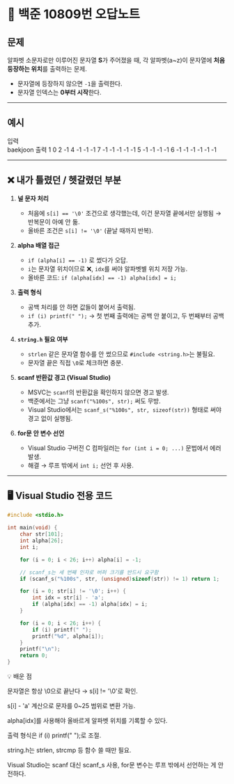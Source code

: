 # 📘 백준 10809번 오답노트  

## 문제  
알파벳 소문자로만 이루어진 문자열 **S**가 주어졌을 때, 각 알파벳(a~z)이 문자열에 **처음 등장하는 위치**를 출력하는 문제.  
- 문자열에 등장하지 않으면 `-1`을 출력한다.  
- 문자열 인덱스는 **0부터 시작**한다.  

---

## 예시  
입력  
baekjoon
출력
1 0 2 -1 4 -1 -1 -1 7 -1 -1 -1 -1 -1 5 -1 -1 -1 -1 6 -1 -1 -1 -1 -1 -1

---

## ❌ 내가 틀렸던 / 헷갈렸던 부분  

1. **널 문자 처리**  
   - 처음에 `s[i] == '\0'` 조건으로 생각했는데, 이건 문자열 끝에서만 실행됨 → 반복문이 아예 안 돎.  
   - 올바른 조건은 `s[i] != '\0'` (끝날 때까지 반복).  

2. **alpha 배열 접근**  
   - `if (alpha[i] == -1)` 로 썼다가 오답.  
   - `i`는 문자열 위치이므로 ❌, `idx`를 써야 알파벳별 위치 저장 가능.  
   - 올바른 코드: `if (alpha[idx] == -1) alpha[idx] = i;`  

3. **출력 형식**  
   - 공백 처리를 안 하면 값들이 붙어서 출력됨.  
   - `if (i) printf(" ");` → 첫 번째 출력에는 공백 안 붙이고, 두 번째부터 공백 추가.  

4. **`string.h` 필요 여부**  
   - `strlen` 같은 문자열 함수를 안 썼으므로 `#include <string.h>`는 불필요.  
   - 문자열 끝은 직접 `\0`로 체크하면 충분.  

5. **scanf 반환값 경고 (Visual Studio)**  
   - MSVC는 `scanf`의 반환값을 확인하지 않으면 경고 발생.  
   - 백준에서는 그냥 `scanf("%100s", str);` 써도 무방.  
   - Visual Studio에서는 `scanf_s("%100s", str, sizeof(str))` 형태로 써야 경고 없이 실행됨.  

6. **for문 안 변수 선언**  
   - Visual Studio 구버전 C 컴파일러는 `for (int i = 0; ...)` 문법에서 에러 발생.  
   - 해결 → 루프 밖에서 `int i;` 선언 후 사용.  

---

## 🖥️ Visual Studio 전용 코드  

```c
#include <stdio.h>

int main(void) {
    char str[101];
    int alpha[26];
    int i;

    for (i = 0; i < 26; i++) alpha[i] = -1;

    // scanf_s는 세 번째 인자로 버퍼 크기를 반드시 요구함
    if (scanf_s("%100s", str, (unsigned)sizeof(str)) != 1) return 1;

    for (i = 0; str[i] != '\0'; i++) {
        int idx = str[i] - 'a';
        if (alpha[idx] == -1) alpha[idx] = i;
    }

    for (i = 0; i < 26; i++) {
        if (i) printf(" ");
        printf("%d", alpha[i]);
    }
    printf("\n");
    return 0;
}
```
💡 배운 점

문자열은 항상 \0으로 끝난다 → s[i] != '\0'로 확인.

s[i] - 'a' 계산으로 문자를 0~25 범위로 변환 가능.

alpha[idx]를 사용해야 올바르게 알파벳 위치를 기록할 수 있다.

출력 형식은 if (i) printf(" ");로 조절.

string.h는 strlen, strcmp 등 함수 쓸 때만 필요.

Visual Studio는 scanf 대신 scanf_s 사용, for문 변수는 루프 밖에서 선언하는 게 안전하다.
